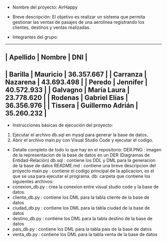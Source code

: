 - Nombre del proyecto:
AirHappy

- Breve descripción:
El objetivo es realizar un sistema que permita gestionar las ventas de pasajes de una aerolínea registrando los clientes, destinos y ventas realizadas.

- Integrantes del grupo:
--------------------------------------------
| Apellido | Nombre           | DNI        |
--------------------------------------------
| Barilla  | Mauricio         | 36.357.667 |
| Carranza | Nazarena         | 43.693.498 |
| Peredo   | Jennifer         | 40.572.933 |
| Galvagno | María Laura      | 23.778.620 |
| Rodenas  | Gabriel Elías    | 36.356.976 |
| Tissera  | Guillermo Adrián | 35.260.232 |
--------------------------------------------

- Instrucciones básicas de ejecución del proyecto:
1) Ejecutar el archivo db.sql en mysql para generar la base de datos.
2) Abrir el archivo main.py con Visual Studio Code y ejecutar el codigo.

- Detalle completo de todo lo que hay en el repositorio:
DER.PNG : imagen de la representacion de la base de datos en un DER (Diagramas de Entidad-Relación)
db.sql : contiene los DDL y DML para la generacion de la base de datos
README.md : contiene una breve descripcion del proyecto
main.py : contiene el codigo principal de la aplicacion, es el que se usa para ejecutar el programa.
db: carpeta que contiene los siguientes archivos:
 - conexion_db.py : crea la conexion entre visual studio code y la base de datos.
 - cliente_db.py : contiene los DML para la tabla cliente de la base de datos
 - ciudad_db.py : contiene los DML para la tabla ciudad de la base de datos
 - destino_db.py : contiene los DML para la tabla destino de la base de datos
 - pais_db.py : contiene los DML para la tabla pais de la base de datos
 - venta_db.py : contiene los DML para la tabla venta de la base de datos